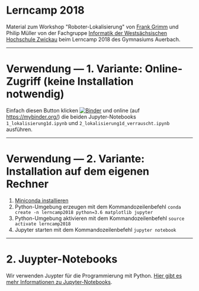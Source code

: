 # Lerncamp 2018

Material zum Workshop "Roboter-Lokalisierung" von [Frank Grimm](https://fh-zwickau.de/~fgr) und Philip Müller von der Fachgruppe [Informatik der Westsächsischen Hochschule Zwickau](http://informatik-zwickau.de/) beim Lerncamp 2018 des Gymnasiums Auerbach.

----

# Verwendung — 1. Variante: Online-Zugriff (keine Installation notwendig)

Einfach diesen Button klicken [![Binder](https://mybinder.org/badge.svg)](https://mybinder.org/v2/gh/whzinformatik/lerncamp2018/master?filepath=jupyter_notebooks) und online (auf https://mybinder.org/) die beiden Jupyter-Notebooks `1_lokalisierung1d.ipynb` und `2_lokalisierung1d_verrauscht.ipynb` ausführen.

----

# Verwendung — 2. Variante: Installation auf dem eigenen Rechner

1. [Miniconda installieren](https://conda.io/miniconda.html)
2. Python-Umgebung erzeugen mit dem Kommandozeilenbefehl `conda create -n lerncamp2018 python=3.6 matplotlib jupyter`
3. Python-Umgebung aktivieren mit dem Kommandozeilenbefehl `source activate lerncamp2018`
4. Jupyter starten mit dem Kommandozeilenbefehl `jupyter notebook`

----

# 2. Juypter-Notebooks

Wir verwenden Juypter für die Programmierung mit Python. [Hier gibt es mehr Informationen zu Jupyter-Notebooks](http://nbviewer.jupyter.org/github/jupyter/notebook/blob/master/docs/source/examples/Notebook/Notebook%20Basics.ipynb#Overview-of-the-Notebook-UI).
